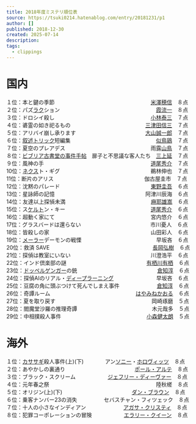 ```yaml
---
title: 2018年度ミステリ順位表
source: https://tsuki0214.hatenablog.com/entry/20181231/p1
author: []
published: 2018-12-30
created: 2025-07-14
description:
tags:
  - clippings
---
```

# 国内

１位：本と鍵の季節　　　　　　　　　　　　　　　　　　[米澤穂信](https://d.hatena.ne.jp/keyword/%CA%C6%DF%B7%CA%E6%BF%AE)　８点  
２位：パズ[ラク](https://d.hatena.ne.jp/keyword/%A5%E9%A5%AF)ション　　　　　　　　　　　　　　　　　　[霞流一](https://d.hatena.ne.jp/keyword/%B2%E2%CE%AE%B0%EC)　８点  
３位：ドロシイ殺し　　　　　　　　　　　　　　　　　　[小林泰三](https://d.hatena.ne.jp/keyword/%BE%AE%CE%D3%C2%D9%BB%B0)　７点  
４位：碆霊の如き祀るもの　　　　　　　　　　　　　　[三津田信三](https://d.hatena.ne.jp/keyword/%BB%B0%C4%C5%C5%C4%BF%AE%BB%B0)　７点  
５位：アリバイ崩し承ります　　　　　　　　　　　　　[大山誠一郎](https://d.hatena.ne.jp/keyword/%C2%E7%BB%B3%C0%BF%B0%EC%CF%BA)　７点  
６位：[叙述トリック](https://d.hatena.ne.jp/keyword/%BD%F6%BD%D2%A5%C8%A5%EA%A5%C3%A5%AF)短編集　　　　　　　　　　　　　　　　[似鳥鶏](https://d.hatena.ne.jp/keyword/%BB%F7%C4%BB%B7%DC)　７点  
７位：夏空のプレアデス　　　　　　　　　　　　　　　　雨露[山鳥](https://d.hatena.ne.jp/keyword/%BB%B3%C4%BB)　７点  
８位：[ビブリア古書堂の事件手帖](https://d.hatena.ne.jp/keyword/%A5%D3%A5%D6%A5%EA%A5%A2%B8%C5%BD%F1%C6%B2%A4%CE%BB%F6%B7%EF%BC%EA%C4%A1)　扉子と不思議な客人たち　[三上延](https://d.hatena.ne.jp/keyword/%BB%B0%BE%E5%B1%E4)　７点  
９位：風神の手　　　　　　　　　　　　　　　　　　　　[道尾秀介](https://d.hatena.ne.jp/keyword/%C6%BB%C8%F8%BD%A8%B2%F0)　７点  
10位：[ネクス](https://d.hatena.ne.jp/keyword/%A5%CD%A5%AF%A5%B9)ト・ギグ　　　　　　　　　　　　　　　　　鵜林伸也　７点  
11位：断片のアリス　　　　　　　　　　　　　　　　　伽古屋圭市　７点  
12位：沈黙のパレード　　　　　　　　　　　　　　　　　[東野圭吾](https://d.hatena.ne.jp/keyword/%C5%EC%CC%EE%B7%BD%B8%E3)　６点  
13位：星詠師の記憶　　　　　　　　　　　　　　　　　阿津川辰海　６点  
14位：友達以上探偵未満　　　　　　　　　　　　　　　　[麻耶雄嵩](https://d.hatena.ne.jp/keyword/%CB%E3%CC%ED%CD%BA%BF%F3)　６点  
15位：ス[ケルト](https://d.hatena.ne.jp/keyword/%A5%B1%A5%EB%A5%C8)ン・キー　　　　　　　　　　　　　　　　[道尾秀介](https://d.hatena.ne.jp/keyword/%C6%BB%C8%F8%BD%A8%B2%F0)　６点  
16位：超動く家にて　　　　　　　　　　　　　　　　　　宮内悠介　６点  
17位：グラスバードは還らない　　　　　　　　　　　　　市川憂人　６点  
18位：皆殺しの家　　　　　　　　　　　　　　　　　　　山田彩人　６点  
19位：[メーラー](https://d.hatena.ne.jp/keyword/%A5%E1%A1%BC%A5%E9%A1%BC)デーモンの戦慄　　　　　　　　　　　　　　早坂吝　６点  
20位：救済 SAVE 　　　　　　　　　　　　　　　　　　　[長岡弘樹](https://d.hatena.ne.jp/keyword/%C4%B9%B2%AC%B9%B0%BC%F9)　６点  
21位：探偵は教室にいない　　　　　　　　　　　　　　　川澄浩平　６点  
22位：インド倶楽部の謎　　　　　　　　　　　　　　　[有栖川有栖](https://d.hatena.ne.jp/keyword/%CD%AD%C0%B4%C0%EE%CD%AD%C0%B4)　６点  
23位：[ドッペルゲンガー](https://d.hatena.ne.jp/keyword/%A5%C9%A5%C3%A5%DA%A5%EB%A5%B2%A5%F3%A5%AC%A1%BC)の銃　　　　　　　　　　　　　　　[倉知淳](https://d.hatena.ne.jp/keyword/%C1%D2%C3%CE%BD%DF)　６点  
24位：探偵AIのリアル・[ディープラーニング](https://d.hatena.ne.jp/keyword/%A5%C7%A5%A3%A1%BC%A5%D7%A5%E9%A1%BC%A5%CB%A5%F3%A5%B0)　　　　　　　　早坂吝　６点  
25位：豆腐の角に頭ぶつけて死んでしまえ事件　　　　　　　[倉知淳](https://d.hatena.ne.jp/keyword/%C1%D2%C3%CE%BD%DF)　６点  
26位：奇譚ルーム　　　　　　　　　　　　　　　　[はやみねかおる](https://d.hatena.ne.jp/keyword/%A4%CF%A4%E4%A4%DF%A4%CD%A4%AB%A4%AA%A4%EB)　６点　  
27位：夏を取り戻す　　　　　　　　　　　　　　　　　　岡崎琢磨　５点  
28位：閻魔堂沙羅の推理奇譚　　　　　　　　　　　　　　木元哉多　５点  
29位：中相撲殺人事件　　　　　　　　　　　　　　　　[小森健太朗](https://d.hatena.ne.jp/keyword/%BE%AE%BF%B9%B7%F2%C2%C0%CF%AF)　５点  

# 海外

１位：[カササギ](https://d.hatena.ne.jp/keyword/%A5%AB%A5%B5%A5%B5%A5%AE)殺人事件(上)(下)　　　　アン[ソニー](https://d.hatena.ne.jp/keyword/%A5%BD%A5%CB%A1%BC)・[ホロヴィッツ](https://d.hatena.ne.jp/keyword/%A5%DB%A5%ED%A5%F4%A5%A3%A5%C3%A5%C4)　８点  
２位：あやかしの裏通り　　　　　　　　　　　　　[ポール・アルテ](https://d.hatena.ne.jp/keyword/%A5%DD%A1%BC%A5%EB%A1%A6%A5%A2%A5%EB%A5%C6)　８点  
３位：ブラック・スクリーム　　　　　　[ジェフリー・ディーヴァー](https://d.hatena.ne.jp/keyword/%A5%B8%A5%A7%A5%D5%A5%EA%A1%BC%A1%A6%A5%C7%A5%A3%A1%BC%A5%F4%A5%A1%A1%BC)　８点  
４位：元年春之祭　　　　　　　　　　　　　　　　　　　　陸秋槎　８点  
５位：オリジン(上)(下)　　　　　　　　　　　　　[ダン・ブラウン](https://d.hatena.ne.jp/keyword/%A5%C0%A5%F3%A1%A6%A5%D6%A5%E9%A5%A6%A5%F3)　８点  
６位：乗客ナンバー23の消失　　　　　セバスチャン・フィツェック　８点  
７位：十人の小さなインディアン　　　　　　　[アガサ・クリスティ](https://d.hatena.ne.jp/keyword/%A5%A2%A5%AC%A5%B5%A1%A6%A5%AF%A5%EA%A5%B9%A5%C6%A5%A3)　８点  
８位：犯罪コーポレーションの冒険　　　　　　[エラリー・クイーン](https://d.hatena.ne.jp/keyword/%A5%A8%A5%E9%A5%EA%A1%BC%A1%A6%A5%AF%A5%A4%A1%BC%A5%F3)　８点